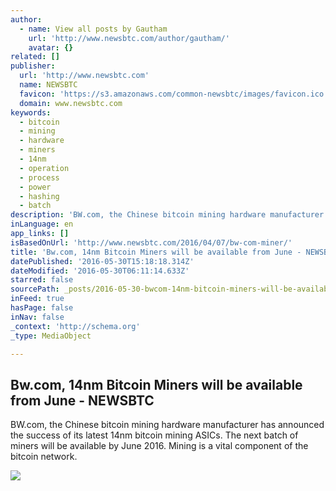 ```yaml
---
author:
  - name: View all posts by Gautham
    url: 'http://www.newsbtc.com/author/gautham/'
    avatar: {}
related: []
publisher:
  url: 'http://www.newsbtc.com'
  name: NEWSBTC
  favicon: 'https://s3.amazonaws.com/common-newsbtc/images/favicon.ico'
  domain: www.newsbtc.com
keywords:
  - bitcoin
  - mining
  - hardware
  - miners
  - 14nm
  - operation
  - process
  - power
  - hashing
  - batch
description: 'BW.com, the Chinese bitcoin mining hardware manufacturer has announced the success of its latest 14nm bitcoin mining ASICs. The next batch of miners will be available by June 2016. Mining is a vital component of the bitcoin network.'
inLanguage: en
app_links: []
isBasedOnUrl: 'http://www.newsbtc.com/2016/04/07/bw-com-miner/'
title: 'Bw.com, 14nm Bitcoin Miners will be available from June - NEWSBTC'
datePublished: '2016-05-30T15:18:18.314Z'
dateModified: '2016-05-30T06:11:14.633Z'
starred: false
sourcePath: _posts/2016-05-30-bwcom-14nm-bitcoin-miners-will-be-available-from-june-ne.md
inFeed: true
hasPage: false
inNav: false
_context: 'http://schema.org'
_type: MediaObject

---
```

<article style=""><h1>Bw.com, 14nm Bitcoin Miners will be available from June - NEWSBTC</h1><p>BW.com, the Chinese bitcoin mining hardware manufacturer has announced the success of its latest 14nm bitcoin mining ASICs. The next batch of miners will be available by June 2016. Mining is a vital component of the bitcoin network.</p><img src="http://s3.amazonaws.com/main-newsbtc-images/2016/04/07220103/download.jpg" /></article>